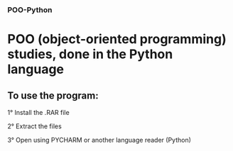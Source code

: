 ### POO-Python
# POO (object-oriented programming) studies, done in the Python language

## To use the program:

1° Install the .RAR file

2° Extract the files

3° Open using PYCHARM or another language reader (Python)
